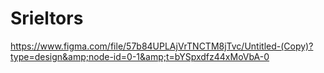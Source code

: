 # Srieltors
https://www.figma.com/file/57b84UPLAjVrTNCTM8jTvc/Untitled-(Copy)?type=design&amp;node-id=0-1&amp;t=bYSpxdfz44xMoVbA-0
